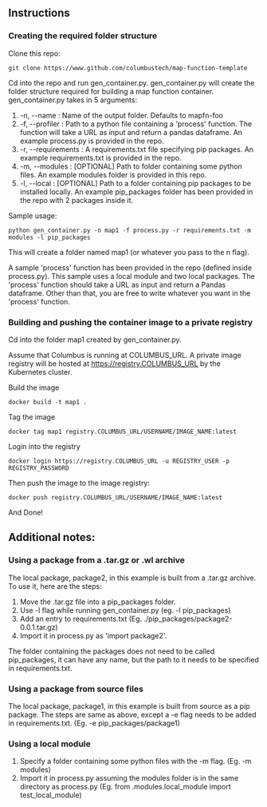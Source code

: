 ## Instructions

### Creating the required folder structure

Clone this repo:
```
git clone https://www.github.com/columbustech/map-function-template
```

Cd into the repo and run gen\_container.py. gen\_container.py will create the folder structure required for building
a map function container.
gen\_container.py takes in 5 arguments:

1. -n, --name :  Name of the output folder. Defaults to mapfn-foo
2. -f, --profiler : Path to a python file containing a 'process' function. The function will take a URL as input and 
return a pandas dataframe. An example process.py is provided in the repo.
3. -r, --requirements : A requirements.txt file specifying pip packages. An example requirements.txt is provided in the repo.
4. -m, --modules : \[OPTIONAL\] Path to folder containing some python files. An example modules folder is provided in this repo.
5. -l, --local : \[OPTIONAL\] Path to a folder containing pip packages to be installed locally. An example pip\_packages folder has been provided in the repo with 2 packages inside it.

Sample usage:
```
python gen_container.py -n map1 -f process.py -r requirements.txt -m modules -l pip_packages
```

This will create a folder named map1 (or whatever you pass to the n flag). 

A sample 'process' function has been provided in the repo (defined inside process.py). This sample uses a local module and
two local packages. The 'process' function should take a URL as input and return a Pandas dataframe. Other than that, you
are free to write whatever you want in the 'process' function.

### Building and pushing the container image to a private registry

Cd into the folder map1 created by gen_container.py.

Assume that Columbus is running at COLUMBUS\_URL. A private image registry will be hosted at 
https://registry.COLUMBUS_URL by the Kubernetes cluster.

Build the image
```
docker build -t map1 .
```

Tag the image
```
docker tag map1 registry.COLUMBUS_URL/USERNAME/IMAGE_NAME:latest
```

Login into the registry
```
docker login https://registry.COLUMBUS_URL -u REGISTRY_USER -p REGISTRY_PASSWORD
```

Then push the image to the image registry:
```
docker push registry.COLUMBUS_URL/USERNAME/IMAGE_NAME:latest
```
And Done!

## Additional notes:

### Using a package from a .tar.gz or .wl archive
The local package, package2, in this example is built from a .tar.gz archive. To use it, here are the steps:

1. Move the .tar.gz file into a pip_packages folder.
2. Use -l flag while running gen_container.py (eg. -l pip_packages)
3. Add an entry to requirements.txt (Eg. ./pip_packages/package2-0.0.1.tar.gz)
4. Import it in process.py as 'import package2'.

The folder containing the packages does not need to be called pip_packages, it can have any name, but the path to it needs
to be specified in requirements.txt.

### Using a package from source files
The local package, package1, in this example is built from source as a pip package. The steps are same as above, except a
-e flag needs to be added in requirements.txt. (Eg. -e pip_packages/package1)

### Using a local module

1. Specify a folder containing some python files with the -m flag. (Eg. -m modules)
2. Import it in process.py assuming the modules folder is in the same directory as process.py (Eg. from .modules.local_module import test_local_module)
